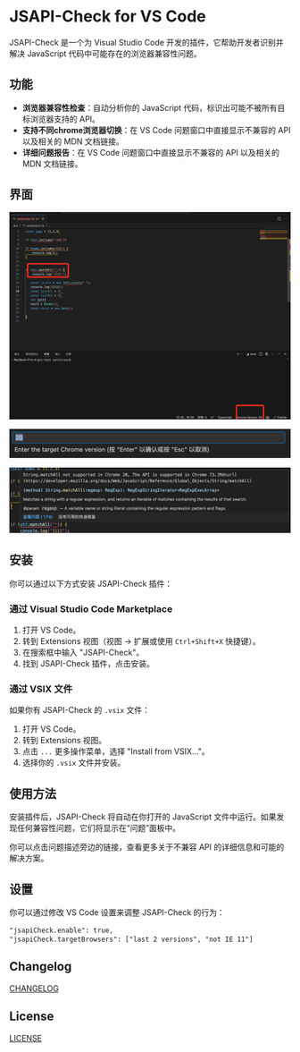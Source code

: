 # JSAPI-Check for VS Code

JSAPI-Check 是一个为 Visual Studio Code 开发的插件，它帮助开发者识别并解决 JavaScript 代码中可能存在的浏览器兼容性问题。

## 功能

- **浏览器兼容性检查**：自动分析你的 JavaScript 代码，标识出可能不被所有目标浏览器支持的 API。
- **支持不同chrome浏览器切换**：在 VS Code 问题窗口中直接显示不兼容的 API 以及相关的 MDN 文档链接。
- **详细问题报告**：在 VS Code 问题窗口中直接显示不兼容的 API 以及相关的 MDN 文档链接。

## 界面

![alt text](image-1.png)

![alt text](image.png)

![alt text](image-2.png)

## 安装

你可以通过以下方式安装 JSAPI-Check 插件：

### 通过 Visual Studio Code Marketplace

1. 打开 VS Code。
2. 转到 Extensions 视图（视图 -> 扩展或使用 `Ctrl+Shift+X` 快捷键）。
3. 在搜索框中输入 "JSAPI-Check"。
4. 找到 JSAPI-Check 插件，点击安装。

### 通过 VSIX 文件

如果你有 JSAPI-Check 的 `.vsix` 文件：
1. 打开 VS Code。
2. 转到 Extensions 视图。
3. 点击 `...` 更多操作菜单，选择 "Install from VSIX..."。
4. 选择你的 `.vsix` 文件并安装。

## 使用方法

安装插件后，JSAPI-Check 将自动在你打开的 JavaScript 文件中运行。如果发现任何兼容性问题，它们将显示在“问题”面板中。

你可以点击问题描述旁边的链接，查看更多关于不兼容 API 的详细信息和可能的解决方案。


## 设置

你可以通过修改 VS Code 设置来调整 JSAPI-Check 的行为：

```
"jsapiCheck.enable": true,
"jsapiCheck.targetBrowsers": ["last 2 versions", "not IE 11"]
```


## Changelog

[CHANGELOG](./CHANGELOG.md)

## License

[LICENSE](./LICENSE.txt)